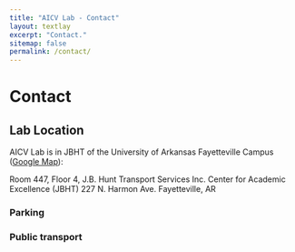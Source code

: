 ```yaml
---
title: "AICV Lab - Contact"
layout: textlay
excerpt: "Contact."
sitemap: false
permalink: /contact/
---
```


# Contact

## Lab Location

AICV Lab is in JBHT of the University of Arkansas Fayetteville Campus ([Google Map](https://www.google.com/maps/place/University+of+Arkansas/@36.0686895,-94.1748471,15z/data=!4m5!3m4!1s0x0:0x10a2f93b787e2367!8m2!3d36.0686895!4d-94.1748471)):

Room 447, Floor 4, J.B. Hunt Transport Services Inc. Center for Academic Excellence (JBHT)
227 N. Harmon Ave.
Fayetteville, AR 


<div id="map"></div>

  <!-- Create the interactive map content with JavaScript (.js) -->
  <script>

  /* Set up the initial map center and zoom level */
  var map = L.map('map', {
    center: [36.065970,  -94.173780], // EDIT coordinates to re-center map
    zoom: 12,  // EDIT from 1 (zoomed out) to 18 (zoomed in)
    scrollWheelZoom: false
  });

  /* display basemap tiles -- see others at https://leaflet-extras.github.io/leaflet-providers/preview/ */
  L.tileLayer(
    'https://{s}.basemaps.cartocdn.com/light_all/{z}/{x}/{y}{r}.png', {
      attribution: '&copy; <a href="https://osm.org/copyright">\
        OpenStreetMap</a> contributors, &copy;\
        <a href="https://carto.com/attribution">CARTO</a>'
  }).addTo(map);

  /* Display a point marker with pop-up text */
  L.marker([36.065970,  -94.173780]).addTo(map) // EDIT marker coordinates
  .bindPopup("Insert pop-up text here"); // EDIT pop-up text message

</script>


### Parking

<!-- There are two car parks in close proximity to Rock Hall shown on the map above:

Parking off [4th Street](https://www.google.com/maps/place/Third+Street+Garage/@37.768572,-122.38973,18z/data=!3m1!4b1!4m2!3m1!1s0x808f7fc58c60662d:0x6886a31478ecb0) (charged by the hour)
Parking off [South Street](https://www.google.com/maps/search/401+South+Street/@37.76892,-122.388106,19z/data=!3m1!4b1) (charged by the day, or 2hrs) -->
 
### Public transport
<!-- There are two MUNI lines with stops in close proximity to UCSF Mission Bay: the T-Third St and 55-16th St.

1. T-Third St. [link](https://www.sfmta.com/routes/t-third-street)
1. 55-16th St. [link](https://www.sfmta.com/routes/55-16th-street)
  -->
<!-- ### UCSF Shuttle
Several UCSF shuttle lines stop on 4th Street outside Rock Hall. Shuttles arrive across the street from Rock Hall (east) and leave on the same side of the street as Rock Hall (west), see map above.

- The UCSF Shuttle map can be found [here](https://campuslifeservices.ucsf.edu/upload/transportation/files/UCSF_Shuttle_Map_8.5x11.pdf)

- The Next Shuttle can be found [here](https://ucsf.tripshot.com/) -->

